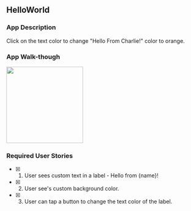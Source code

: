 ## HelloWorld

### App Description
Click on the text color to change "Hello From Charlie!" color to orange. 

### App Walk-though
<img src=https://i.imgur.com/0iR2zeJ.gif width=200><br>

### Required User Stories
- [x] 1. User sees custom text in a label - Hello from {name}!
- [x] 2. User see's custom background color.
- [x] 3. User can tap a button to change the text color of the label.
